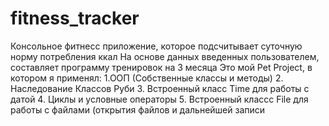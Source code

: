 # fitness_tracker
Консольное фитнесс приложение, которое подсчитывает суточную норму потребления ккал
На основе данных введенных пользователем, составляет программу тренировок на 3 месяца
Это мой Pet Project, в котором я применял:
1.ООП (Собственные классы и методы)
2. Наследование Классов Руби
3. Встроенный класс Time для работы с датой
4. Циклы и условные операторы
5. Встроенный классс File для работы с файлами (открытия файлов и дальнейшей записи
